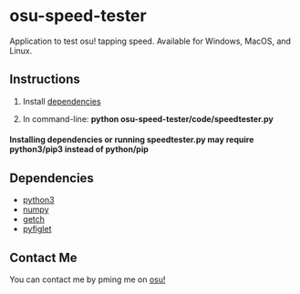 # osu-speed-tester

Application to test osu! tapping speed. Available for Windows, MacOS, and Linux.

## Instructions

1. Install [dependencies](#dependencies)

2. In command-line: **python osu-speed-tester/code/speedtester.py** 

#### Installing dependencies or running speedtester.py may require **python3/pip3** instead of **python/pip**

## Dependencies

* [python3](https://www.python.org/downloads/)
* [numpy](https://numpy.org/install/)
* [getch](https://pypi.org/project/getch/)
* [pyfiglet](https://pypi.org/project/pyfiglet/)

## Contact Me

You can contact me by pming me on [osu!](https://osu.ppy.sh/users/16453794)
